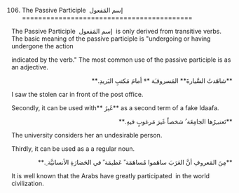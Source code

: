 106. The Passive Participle  إسم المَفعول 
==========================================

The Passive Participle  إسم المَفعول  is only derived from transitive
verbs. The basic meaning of the passive participle is "undergoing or
having undergone the action

indicated by the verb." The most common use of the passive participle is
as an adjective.

<p dir="rtl">
**شاهَدتُ السَّيارةَ** المَسروقـَة **َ أمامَ مَکتبِ البَريدِ.**
</p>

I saw the stolen car in front of the post office.

Secondly, it can be used with** غَيرُ** as a second term of a fake
Idaafa.

<p dir="rtl">
**تَعتبـِرُها الجامِعَة ُ شخصاً غَيرَ مَرغوبٍ فيهِ.**
</p>

The university considers her an undesirable person.

Thirdly, it can be used as a a regular noun.

<p dir="rtl">
**مِنَ المَعروفِ أنَّ العَرَبَ ساهَموا مُساهَمَة ً عَظيمَة ً في
الحَضارَةِ الأنسانيَّة ِ.**
</p>

It is well known that the Arabs have greatly participated  in the world
civilization.


